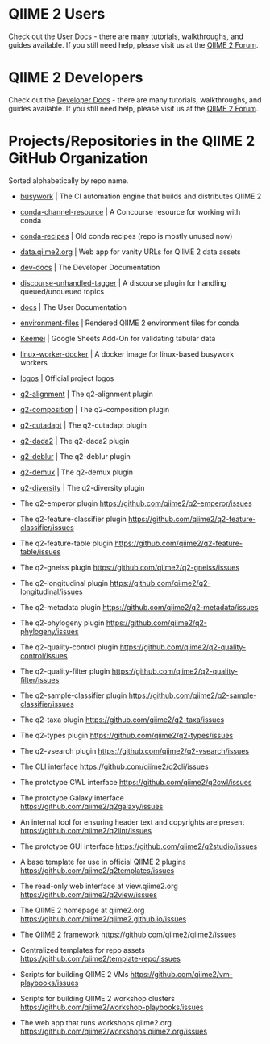 # QIIME 2 Users

Check out the [User Docs](https://docs.qiime2.org) - there are many tutorials,
walkthroughs, and guides available. If you still need help, please visit us at
the [QIIME 2 Forum](https://forum.qiime2.org/c/user-support).

# QIIME 2 Developers

Check out the [Developer Docs](https://dev.qiime2.org) - there are many
tutorials, walkthroughs, and guides available. If you still need help, please
visit us at the [QIIME 2 Forum](https://forum.qiime2.org/c/dev-discussion).

# Projects/Repositories in the QIIME 2 GitHub Organization

Sorted alphabetically by repo name.

- [busywork](https://github.com/qiime2/busywork/issues)
  | The CI automation engine that builds and distributes QIIME 2

- [conda-channel-resource](https://github.com/qiime2/conda-channel-resource/issues)
  | A Concourse resource for working with conda

- [conda-recipes](https://github.com/qiime2/conda-recipes/issues)
  | Old conda recipes (repo is mostly unused now)

- [data.qiime2.org](https://github.com/qiime2/data.qiime2.org/issues)
  | Web app for vanity URLs for QIIME 2 data assets

- [dev-docs](https://github.com/qiime2/dev-docs/issues)
  | The Developer Documentation

- [discourse-unhandled-tagger](https://github.com/qiime2/discourse-unhandled-tagger/issues)
  | A discourse plugin for handling queued/unqueued topics

- [docs](https://github.com/qiime2/docs/issues)
  | The User Documentation

- [environment-files](https://github.com/qiime2/environment-files/issues)
  | Rendered QIIME 2 environment files for conda

- [Keemei](https://github.com/qiime2/Keemei/issues)
  | Google Sheets Add-On for validating tabular data

- [linux-worker-docker](https://github.com/qiime2/linux-worker-docker/issues)
  | A docker image for linux-based busywork workers

- [logos](https://github.com/qiime2/logos/issues)
  | Official project logos

- [q2-alignment](https://github.com/qiime2/q2-alignment/issues)
  | The q2-alignment plugin

- [q2-composition](https://github.com/qiime2/q2-composition/issues)
  | The q2-composition plugin

- [q2-cutadapt](https://github.com/qiime2/q2-cutadapt/issues)
  | The q2-cutadapt plugin

- [q2-dada2](https://github.com/qiime2/q2-dada2/issues)
  | The q2-dada2 plugin

- [q2-deblur](https://github.com/qiime2/q2-deblur/issues)
  | The q2-deblur plugin

- [q2-demux](https://github.com/qiime2/q2-demux/issues)
  | The q2-demux plugin

- [q2-diversity](https://github.com/qiime2/q2-diversity/issues)
  | The q2-diversity plugin

- The q2-emperor plugin
  https://github.com/qiime2/q2-emperor/issues

- The q2-feature-classifier plugin
  https://github.com/qiime2/q2-feature-classifier/issues

- The q2-feature-table plugin
  https://github.com/qiime2/q2-feature-table/issues

- The q2-gneiss plugin
  https://github.com/qiime2/q2-gneiss/issues

- The q2-longitudinal plugin
  https://github.com/qiime2/q2-longitudinal/issues

- The q2-metadata plugin
  https://github.com/qiime2/q2-metadata/issues

- The q2-phylogeny plugin
  https://github.com/qiime2/q2-phylogeny/issues

- The q2-quality-control plugin
  https://github.com/qiime2/q2-quality-control/issues

- The q2-quality-filter plugin
  https://github.com/qiime2/q2-quality-filter/issues

- The q2-sample-classifier plugin
  https://github.com/qiime2/q2-sample-classifier/issues

- The q2-taxa plugin
  https://github.com/qiime2/q2-taxa/issues

- The q2-types plugin
  https://github.com/qiime2/q2-types/issues

- The q2-vsearch plugin
  https://github.com/qiime2/q2-vsearch/issues

- The CLI interface
  https://github.com/qiime2/q2cli/issues

- The prototype CWL interface
  https://github.com/qiime2/q2cwl/issues

- The prototype Galaxy interface
  https://github.com/qiime2/q2galaxy/issues

- An internal tool for ensuring header text and copyrights are present
  https://github.com/qiime2/q2lint/issues

- The prototype GUI interface
  https://github.com/qiime2/q2studio/issues

- A base template for use in official QIIME 2 plugins
  https://github.com/qiime2/q2templates/issues

- The read-only web interface at view.qiime2.org
  https://github.com/qiime2/q2view/issues

- The QIIME 2 homepage at qiime2.org
  https://github.com/qiime2/qiime2.github.io/issues

- The QIIME 2 framework
  https://github.com/qiime2/qiime2/issues

- Centralized templates for repo assets
  https://github.com/qiime2/template-repo/issues

- Scripts for building QIIME 2 VMs
  https://github.com/qiime2/vm-playbooks/issues

- Scripts for building QIIME 2 workshop clusters
  https://github.com/qiime2/workshop-playbooks/issues

- The web app that runs workshops.qiime2.org
  https://github.com/qiime2/workshops.qiime2.org/issues
